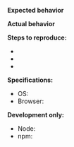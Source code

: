 **Expected behavior**
> <describe behavior here>

**Actual behavior**
> <describe behavior here>

**Steps to reproduce:**
- <step ONE>
- <step TWO>
- <and so on...>

**Specifications:**
- OS: <name and version>
- Browser: <name and version>

**Development only:**
- Node: <version>
- npm: <version>
